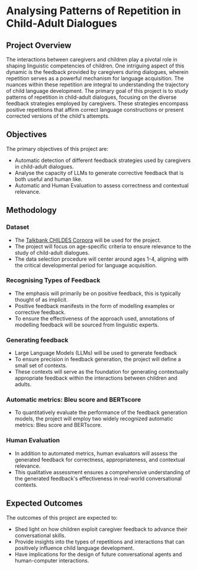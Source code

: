 # Analysing Patterns of Repetition in Child-Adult Dialogues

## Project Overview

The interactions between caregivers and children play a pivotal role in shaping linguistic competencies of children. One intriguing aspect of this dynamic is the feedback provided by caregivers during dialogues, wherein repetition serves as a powerful mechanism for language acquisition. The nuances within these repetition are integral to understanding the trajectory of child language development. The primary goal of this project is to study patterns of repetition in child-adult dialogues, focusing on the diverse feedback strategies employed by caregivers. These strategies encompass positive repetitions that affirm correct language constructions or present corrected versions of the child's attempts.

## Objectives

The primary objectives of this project are:
- Automatic detection of different feedback strategies used by caregivers in child-adult dialogues.
- Analyse the capacity of LLMs to generate corrective feedback that is both useful and human like.
- Automatic and Human Evaluation to assess correctness and contextual relevance.

## Methodology

### Dataset 
- The [Talkbank CHILDES Corpora](https://childes.talkbank.org/access/) will be used for the project.
- The project will focus on age-specific criteria to ensure relevance to the study of child-adult dialogues.
- The data selection procedure will center around ages 1-4, aligning with the critical developmental period for language acquisition.

### Recognising Types of Feedback
- The emphasis will primarily be on positive feedback, this is typically thought of as implicit.
- Positive feedback manifests in the form of modelling examples or corrective feedback.
- To ensure the effectiveness of the approach used, annotations of modelling feedback will be sourced from linguistic experts.

### Generating feedback
- Large Language Models (LLMs) will be used to generate feedback
- To ensure precision in feedback generation, the project will define a small set of contexts.
- These contexts will serve as the foundation for generating contextually appropriate feedback within the interactions between children and adults.

### Automatic metrics: Bleu score and BERTscore 
- To quantitatively evaluate the performance of the feedback generation models, the project will employ two widely recognized automatic metrics: Bleu score and BERTscore.

### Human Evaluation
- In addition to automated metrics, human evaluators will assess the generated feedback for correctness, appropriateness, and contextual relevance.
- This qualitative assessment ensures a comprehensive understanding of the generated feedback's effectiveness in real-world conversational contexts.

## Expected Outcomes
The outcomes of this project are expected to:
- Shed light on how children exploit caregiver feedback to advance their conversational skills.
- Provide insights into the types of repetitions and interactions that can positively influence child language development.
- Have implications for the design of future conversational agents and human-computer interactions.
